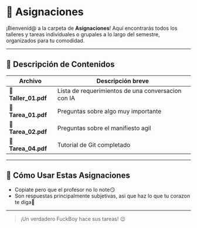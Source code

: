 # 📂 Asignaciones 
¡Bienvenid@ a la carpeta de **Asignaciones**! Aquí encontrarás todos los talleres y tareas individuales o grupales a lo largo del semestre, organizados para tu comodidad.

---

## 📝 Descripción de Contenidos

| Archivo                                                 | Descripción breve                                   | 
| ------------------------------------------------------- | --------------------------------------------------- | 
| **📄 Taller\_01.pdf**                                      | Lista de requerimientos de una conversacion con IA | 
| **📄 Tarea\_01.pdf**                                       | Preguntas sobre algo muy importante | 
| **📄 Tarea\_02.pdf**                                       | Preguntas sobre el manifiesto agil | 
| **📄 Tarea\_04.pdf**                                       | Tutorial de Git completado |

---

## 🚀 Cómo Usar Estas Asignaciones
* Copiate pero que el profesor no lo note😏
* Son respuestas principalmente subjetivas, asi que haz lo que tu corazon te diga🫶

---

> ¡Un verdadero FuckBoy hace sus tareas! 😉

